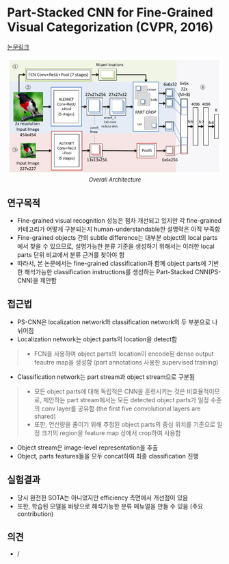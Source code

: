 # Part-Stacked CNN for Fine-Grained Visual Categorization (CVPR, 2016)

[논문링크](https://openaccess.thecvf.com/content_cvpr_2016/html/Huang_Part-Stacked_CNN_for_CVPR_2016_paper.html)

<p align="center">
    <img width="600" alt='fig1' src="../img/huang2016part.png?raw=true"></br>
    <em><font size=2>Overall Architecture</font></em>
</p>

## 연구목적
- Fine-grained visual recognition 성능은 점차 개선되고 있지만 각 fine-grained 카테고리가 어떻게 구분되는지 human-understandable한 설명력은 아직 부족함
- Fine-grained objects 간의 subtle difference는 대부분 object의 local parts에서 찾을 수 있으므로, 설명가능한 분류 기준을 생성하기 위해서는 이러한 local parts 단위 비교에서 분류 근거를 찾아야 함
- 따라서, 본 논문에서는 fine-grained classification과 함께 object parts에 기반한 해석가능한 classification instructions를 생성하는 Part-Stacked CNN(PS-CNN)을 제안함

## 접근법
- PS-CNN은 localization network와 classification network의 두 부분으로 나뉘어짐
- Localization network는 object parts의 location을 detect함
> - FCN을 사용하여 object parts의 location이 encode된 dense output feautre map을 생성함 (part annotations 사용한 supervised training)
- Classification network는 part stream과 object stream으로 구분됨
> - 모든 object parts에 대해 독립적은 CNN을 훈련시키는 것은 비효율적이므로, 제안하는 part stream에서는 모든 detected object parts가 일정 수준의 conv layer를 공유함 (the first five convolutional layers are shared)
> - 또한, 연산량을 줄이기 위해 추정된 object parts의 중심 위치를 기준으로 일정 크기의 region을 feature map 상에서 crop하여 사용함
- Object stream은 image-level representation을 추출
- Object, parts features들을 모두 concat하여 최종 classification 진행

## 실험결과
- 당시 완전한 SOTA는 아니었지만 efficiency 측면에서 개선점이 있음
- 또한, 학습된 모델을 바탕으로 해석가능한 분류 매뉴얼을 만들 수 있음 (주요 contribution)

## 의견
- /